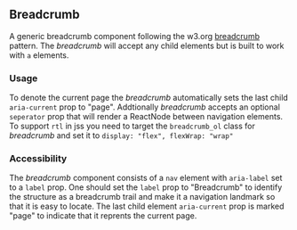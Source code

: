 ## Breadcrumb
A generic breadcrumb component following the w3.org [breadcrumb](https://www.w3.org/TR/2017/NOTE-wai-aria-practices-1.1-20171214/examples/breadcrumb/index.html) pattern. The *breadcrumb* will accept any child elements but is built to work with `a` elements.

### Usage
To denote the current page the *breadcrumb* automatically sets the last child `aria-current` prop to "page". Addtionally *breadcrumb* accepts an optional `seperator` prop that will render a ReactNode between navigation elements. To support `rtl` in jss you need to target the `breadcrumb_ol` class for *breadcrumb* and set it to `display: "flex", flexWrap: "wrap"`

### Accessibility
The *breadcrumb* component consists of a `nav` element with `aria-label` set to a `label` prop. One should set the `label` prop to "Breadcrumb" to identify the structure as a breadcrumb trail and make it a navigation landmark so that it is easy to locate. The last child element `aria-current` prop is marked "page" to indicate that it reprents the current page.
